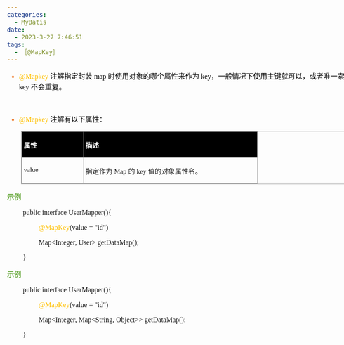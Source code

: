 ```yaml
---
categories:
  - MyBatis
date:
  - 2023-3-27 7:46:51
tags:
  - ［@MapKey］
---
```


<body lang=zh-CN style='font-family:"Microsoft YaHei UI";font-size:12.0pt'>
<!--StartFragment-->

<div style='direction:ltr;border-width:100%'>

<div style='direction:ltr;margin-top:0in;margin-left:0in;width:8.6784in'>

<div style='direction:ltr;margin-top:0in;margin-left:0in;width:8.6784in'>

<ul type=disc style='direction:ltr;unicode-bidi:embed;margin-top:0in;
 margin-bottom:0in'>
 <li style='margin-top:0;margin-bottom:0;vertical-align:middle;color:#ED7D31'><span
     style='font-family:"Comic Sans MS";font-size:12.0pt;color:#FFC000'>@Mapkey
     </span><span style='font-family:"Microsoft YaHei UI";font-size:12.0pt;
     color:black'>注解指定封装</span><span style='font-family:"Comic Sans MS";
     font-size:12.0pt;color:black'> map </span><span style='font-family:"Microsoft YaHei UI";
     font-size:12.0pt;color:black'>时使用对象的哪个属性来作为</span><span style='font-family:
     "Comic Sans MS";font-size:12.0pt;color:black'> key</span><span
     style='font-family:"Microsoft YaHei UI";font-size:12.0pt;color:black'>，一般情况下使用主键就可以，或者唯一索引，确保</span><span
     style='font-family:"Comic Sans MS";font-size:12.0pt;color:black'> key </span><span
     style='font-family:"Microsoft YaHei UI";font-size:12.0pt;color:black'>不会重复。</span></li>
</ul>

<p style='font-family:"Comic Sans MS";font-size:12.0pt' lang=en-US>&nbsp;</p>

<ul type=disc style='direction:ltr;unicode-bidi:embed;margin-top:0in;
 margin-bottom:0in'>
 <li style='margin-top:0;margin-bottom:0;vertical-align:middle;color:#ED7D31'><span
     style='font-family:"Comic Sans MS";font-size:12.0pt;color:#FFC000'>@Mapkey
     </span><span style='font-family:"Microsoft YaHei UI";font-size:12.0pt;
     color:black'>注解有以下属性：</span></li>
</ul>

<div style='direction:ltr'>

<table border=1 cellpadding=0 cellspacing=0 valign=top style='direction:ltr;
 border-collapse:collapse;border-style:solid;border-color:#A3A3A3;border-width:
 1pt;margin-left:.3333in' title="" summary="">
 <tr>
  <td style='border-style:solid;border-color:#A3A3A3;border-width:1pt;
  background-color:black;vertical-align:top;width:1.3756in;padding:2.0pt 3.0pt 2.0pt 3.0pt'>
  <p style='font-family:"Microsoft YaHei UI";font-size:11.5pt;
  color:white'><span style='font-weight:bold'>属性</span></p>
  </td>
  <td style='border-style:solid;border-color:#A3A3A3;border-width:1pt;
  background-color:black;vertical-align:top;width:4.034in;padding:2.0pt 3.0pt 2.0pt 3.0pt'>
  <p style='font-family:"Microsoft YaHei UI";font-size:11.5pt;
  color:white'><span style='font-weight:bold'>描述</span></p>
  </td>
 </tr>
 <tr>
  <td style='border-style:solid;border-color:#A3A3A3;border-width:1pt;
  vertical-align:top;width:1.3756in;padding:2.0pt 3.0pt 2.0pt 3.0pt'>
  <p style='font-family:"Comic Sans MS";font-size:11.5pt'
  lang=en-US>value</p>
  </td>
  <td style='border-style:solid;border-color:#A3A3A3;border-width:1pt;
  vertical-align:top;width:4.034in;padding:2.0pt 3.0pt 2.0pt 3.0pt'>
  <p style='font-size:11.5pt'><span style='font-family:"Microsoft YaHei UI"'>指定作为</span><span
  style='font-family:"Comic Sans MS"'> Map </span><span style='font-family:
  "Microsoft YaHei UI"'>的</span><span style='font-family:"Comic Sans MS"'> key </span><span
  style='font-family:"Microsoft YaHei UI"'>值的对象属性名。</span></p>
  </td>
 </tr>
</table>

</div>

<p style='font-family:"Microsoft YaHei UI";font-size:12.0pt;
color:#70AD47'><span style='font-weight:bold'>示例</span></p>

<p style='margin-left:.375in;font-family:"Comic Sans MS";font-size:
12.0pt'><span lang=zh-CN>public</span><span lang=en-US> </span><span
lang=zh-CN>interface </span><span lang=en-US>User</span><span lang=zh-CN>Mapper(</span><span
lang=en-US>){</span></p>

<p style='margin-left:.75in;font-family:"Comic Sans MS";font-size:
12.0pt'><span style='color:#FFC000'>@MapKey</span>(value = &quot;id&quot;)</p>

<p style='margin-left:.75in;font-family:"Comic Sans MS";font-size:
12.0pt'><span lang=zh-CN>Map&lt;Integer, User&gt; </span><span lang=en-US>getData</span><span
lang=zh-CN>Map();</span></p>

<p style='margin-left:.375in;font-family:"Comic Sans MS";font-size:
12.0pt' lang=en-US>}</p>

<p style='font-family:"Microsoft YaHei UI";font-size:12.0pt;
color:#70AD47'><span style='font-weight:bold'>示例</span></p>

<p style='margin-left:.375in;font-family:"Comic Sans MS";font-size:
12.0pt'><span lang=zh-CN>public</span><span lang=en-US> </span><span
lang=zh-CN>interface </span><span lang=en-US>User</span><span lang=zh-CN>Mapper(</span><span
lang=en-US>){</span></p>

<p style='margin-left:.75in;font-family:"Comic Sans MS";font-size:
12.0pt'><span style='color:#FFC000'>@MapKey</span>(value = &quot;id&quot;)</p>

<p style='margin-left:.75in;font-family:"Comic Sans MS";font-size:
12.0pt'><span lang=zh-CN>Map&lt;Integer, Map&lt;String, Object&gt;&gt; </span><span
lang=en-US>getData</span><span lang=zh-CN>Map();</span></p>

<p style='margin-left:.375in;font-family:"Comic Sans MS";font-size:
12.0pt' lang=en-US>}</p>

</div>

</div>

</div>

<!--EndFragment-->
</body>
